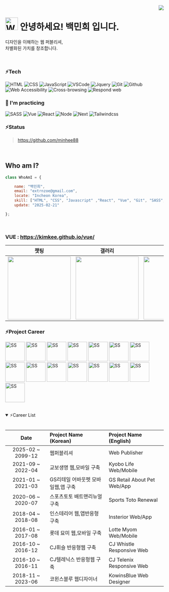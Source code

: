 <img align="right" src="https://visitor-badge.laobi.icu/badge?page_id=salesp07.salesp07" />
<!-- <img src="https://readme-typing-svg.herokuapp.com/?font=Righteous&size=35&center=true&vCenter=true&width=500&height=70&duration=4000&lines=Hello!+👋;+I'm+Minhee+Baik;" /> -->
<!-- 🔭 I’m currently working on [my portfolio](https://minhee88.github.io/guerlain)
📫 How to reach me **extrnzoe@gmail.com** ### 💪 Skills-->
<h1> <img src="https://raw.githubusercontent.com/Tarikul-Islam-Anik/Animated-Fluent-Emojis/master/Emojis/Hand%20gestures/Waving%20Hand%20Light%20Skin%20Tone.png" alt="Waving Hand Light Skin Tone" width="40" height="40" /> 
    안녕하세요! 백민희 입니다. </h1>
<p>디자인을 이해하는 웹 퍼블리셔, <br/> 
    차별화된 가치를 창조합니다.</p>
    <br/>    

### ⚡Tech 
![HTML](https://img.shields.io/badge/-HTML-F05032?style=flat-square&logo=html5&logoColor=ffffff)
![CSS](https://img.shields.io/badge/-CSS-007ACC?style=flat-square&logo=css3)
![JavaScript](https://img.shields.io/badge/-JavaScript-dc8d2d?style=flat-square&logo=javascript&logoColor=ffffff)
![VSCode](https://img.shields.io/badge/VSCode-007ACC?style=flat-square&logo=visualstudio&logoColor=white")
![Jquery](https://img.shields.io/badge/-Jquery-%230769ad?style=flat-square&logo=javascript&logoColor=ffffff)
![Git](https://img.shields.io/badge/-Git-F05032?style=flat-square&logo=git&logoColor=ffffff)
![Github](https://img.shields.io/badge/GitHub-%234083d5.svg?style=flat-square&logo=github)
![Web Accessibility](https://img.shields.io/badge/-Accessibility-00A98F?style=flat-square&logo=w3c&logoColor=ffffff)
![Cross-browsing](https://img.shields.io/badge/-Cross%20browsing-302683?style=flat-square&logo=googlechrome&logoColor=ffffff)
![Respond web](https://img.shields.io/badge/-Respond%20web-ca6598?style=flat-square&logo=htmlacademy&logoColor=ffffff)


### 👀 I'm practicing
![SASS](https://img.shields.io/badge/-Sass-ca6598?style=flat-square&logo=sass&logoColor=ffffff)
![Vue](https://img.shields.io/badge/-Vue-369369?style=flat-square&logo=Vue.js)
![React](https://img.shields.io/badge/-React-0088CC?style=flat-square&logo=React)
![Node](https://img.shields.io/badge/-Node-43853d?style=flat-square&logo=Node.js&logoColor=white)
![Next](https://img.shields.io/badge/-Next-444444?style=flat-square&logo=Next.js&logoColor=efefef)
![Tailwindcss](https://img.shields.io/badge/-Tailwindcss-06B6D4?style=flat-square&logo=tailwindcss&logoColor=ffffff)

<!--![Nuxt](https://img.shields.io/badge/-Nuxt-00a569?style=flat-square&logo=Nuxt.js&logoColor=ffffff)
![Vite](https://img.shields.io/badge/-Vite-646CFF?style=flat-square&logo=Vite&logoColor=ffdc34)
![TMDB](https://img.shields.io/badge/-TMDB-01B4E4?style=flat-square&logo=TheMovieDatabase&logoColor=ffffff)
![Firebase](https://img.shields.io/badge/-Firebase-f28500?style=flat-square&logo=Firebase)
![Supabase](https://img.shields.io/badge/-Supabase-31a16e?style=flat-square&logo=supabase&logoColor=3ecf8e)
![Cloudflare](https://img.shields.io/badge/-Cloudflare-F38020?style=flat-square&logo=cloudflare&logoColor=ffca28)
![Vercel](https://img.shields.io/badge/-Vercel-444444?style=flat-square&logo=vercel&logoColor=efefef)
![Gitlab](https://img.shields.io/badge/Gitlab-%23302683.svg?style=flat-square&logo=Gitlab&logoColor=ffffff")
![Bitbucket](https://img.shields.io/badge/Bitbucket-0052CC.svg?style=flat-square&logo=Bitbucket)
![Jira](https://img.shields.io/badge/Jira-0052CC.svg?style=flat-square&logo=JiraSoftware)
![Svn](https://img.shields.io/badge/-SVN-0f80c1?style=flat-square&logo=Subversion&logoColor=ffffff)
![NPM](https://img.shields.io/badge/-NPM-e72e35?style=flat-square&logo=npm&logoColor=ffffff)
![Docker](https://img.shields.io/badge/-Docker-2496ED?style=flat-square&logo=docker&logoColor=ffffff)-->


### ⚡Status  

> <a href="https://github.com/minhee88" target="_blank">https://github.com/minhee88</a>
<br/>  

## Who am I?
``` js
class WhoAmI = {

    name: "백민희",
    email: "extrnzoe@gmail.com",
    locate: "Incheon Korea",
    skill: ["HTML", "CSS", "Javascript" ,"React", "Vue", "Git", "SASS", "Gulp", "NPM"],
    update: "2025-02-21"

};
```
<br>       


### VUE : <a href="https://kimkee.github.io/vue/" target="_blank">https://kimkee.github.io/vue/</a>

|  챗팅 | 갤러리 | 게시판 | 상세 |
| :-: | :-: | :-: |:-: |
| <img src="img/ss_05.jpg" width="200px" align="top"> |<img src="img/ss_03.jpg" width="200px" align="top"> |  <img src="img/ss_01.jpg" width="200px" align="top"> | <img src="img/ss_02.jpg" width="200px" align="top"> |


### ⚡Project Career

<img src="https://kimkee.github.io/img/ss/ssDigiloca.jpg" alt="SS" width="62px"> <img src="https://kimkee.github.io/img/ss/ssReact.jpg" alt="SS" width="62px"> <img src="https://kimkee.github.io/img/ss/ssVue.jpg" alt="SS" width="62px"> <img src="https://kimkee.github.io/img/ss/ssKbstar.jpg" alt="SS" width="62px"> <img src="https://kimkee.github.io/img/ss/ssBithumbM.jpg" alt="SS" width="62px"> <img src="https://kimkee.github.io/img/ss/ssBithumb.jpg" alt="SS" width="62px"> 
<img src="https://kimkee.github.io/img/ss/ssKyobo.jpg" alt="SS" width="62px"> <img src="https://kimkee.github.io/img/ss/ssLhmk.jpg" alt="SS" width="62px"> <img src="https://kimkee.github.io/img/ss/ssAboutpet.jpg" alt="SS" width="62px"> 
<img src="https://kimkee.github.io/img/ss/ssSbms.jpg" alt="SS" width="62px"> <img src="https://kimkee.github.io/img/ss/ssHebt.jpg" alt="SS" width="62px"> <img src="https://kimkee.github.io/img/ss/ssFapee.jpg" alt="SS" width="62px"> 
<img src="https://kimkee.github.io/img/ss/ssMhrM.jpg" alt="SS" width="62px"> <img src="https://kimkee.github.io/img/ss/ssHimart.jpg" alt="SS" width="62px"> <img src="https://kimkee.github.io/img/ss/ssInsterior.jpg" alt="SS" width="62px"> 


<br>
<!-- <p><img align="left" src="https://github-readme-stats.vercel.app/api/top-langs?username=minhee88&show_icons=true&locale=en&layout=compact&theme=tokyonight" alt="minhee88" /></p> -->


<details open>
  <summary>⚡Career List </summary>
  <br>
 
| Date | Project Name (Korean) | Project Name (English) |
| :---: | :--- | :--- |
| 2025-02 ~ 2099-12 | 웹퍼블리셔 | Web Publisher |
| 2021-09 ~ 2022-04 | 교보생명 웹,모바일 구축 | Kyobo Life Web/Mobile |
| 2021-01 ~ 2021-03 | GS리테일 어바웃펫 모바일웹,앱 구축 | GS Retail About Pet Web/App |
| 2020-06 ~ 2020-07 | 스포츠토토 배트맨리뉴얼 구축 | Sports Toto Renewal |
| 2018-04 ~ 2018-08 | 인스테리어 웹,앱반응형 구축 | Insterior Web/App |
| 2016-01 ~ 2017-08 | 롯데 묘미 웹,모바일 구축 | Lotte Myom Web/Mobile |
| 2016-10 ~ 2016-12 | CJ휘슬 반응형웹 구축 | CJ Whistle Responsive Web |
| 2016-10 ~ 2016-11 | CJ텔레닉스 반응형웹 구축 | CJ Telenix Responsive Web |
| 2018-11 ~ 2023-06 | 코윈스블루 웹디자이너 | KowinsBlue Web Designer |
  
</details>
